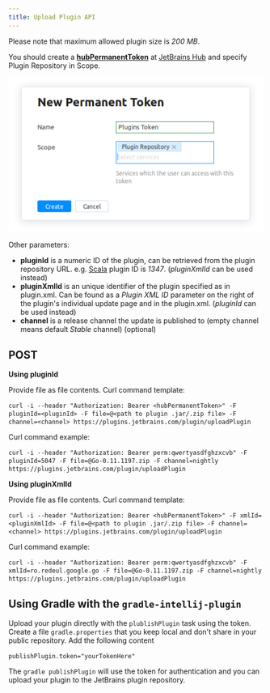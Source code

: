```yaml
---
title: Upload Plugin API
---
```

 
Please note that maximum allowed plugin size is *200 MB*.

You should create a [**hubPermanentToken**](https://www.jetbrains.com/help/hub/Manage-Permanent-Tokens.html) at [JetBrains Hub](https://hub.jetbrains.com/users/me?tab=authentification) and specify Plugin Repository in Scope.

   ![Hub Token](img/hub_token.png)

Other parameters:

* **pluginId** is a numeric ID of the plugin, can be retrieved from the plugin repository URL. e.g. [Scala](https://plugins.jetbrains.com/plugin/1347-scala) plugin ID is *1347*. (*pluginXmlId* can be used instead)
* **pluginXmlId** is an unique identifier of the plugin specified as <id> in plugin.xml. Can be found as a *Plugin XML ID* parameter on the right of the plugin's individual update page and in the plugin.xml. (*pluginId* can be used instead)
* **channel** is a release channel the update is published to (empty channel means default *Stable* channel) (optional)

## POST

**Using pluginId**

Provide file as file contents. Curl command template:

```
curl -i --header "Authorization: Bearer <hubPermanentToken>" -F pluginId=<pluginId> -F file=@<path to plugin .jar/.zip file> -F channel=<channel> https://plugins.jetbrains.com/plugin/uploadPlugin
```

Curl command example:

```
curl -i --header "Authorization: Bearer perm:qwertyasdfghzxcvb" -F pluginId=5047 -F file=@Go-0.11.1197.zip -F channel=nightly https://plugins.jetbrains.com/plugin/uploadPlugin
```

**Using pluginXmlId**

Provide file as file contents. Curl command template:

```
curl -i --header "Authorization: Bearer <hubPermanentToken>" -F xmlId=<pluginXmlId> -F file=@<path to plugin .jar/.zip file> -F channel=<channel> https://plugins.jetbrains.com/plugin/uploadPlugin
```

Curl command example:

```
curl -i --header "Authorization: Bearer perm:qwertyasdfghzxcvb" -F xmlId=ro.redeul.google.go -F file=@Go-0.11.1197.zip -F channel=nightly https://plugins.jetbrains.com/plugin/uploadPlugin
```

## Using Gradle with the `gradle-intellij-plugin`

Upload your plugin directly with the `plublishPlugin` task using the token. Create a file `gradle.properties` that you keep local and don't share in your public repository. Add the following content

```
publishPlugin.token="yourTokenHere"
```

The `gradle publishPlugin` will use the token for authentication and you can upload your plugin to the JetBrains plugin repository.
